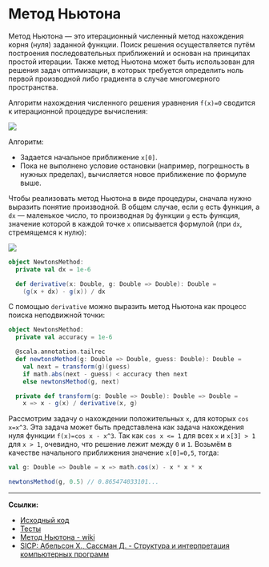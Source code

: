 # Метод Ньютона

Метод Ньютона — это итерационный численный метод нахождения корня (нуля) заданной функции. 
Поиск решения осуществляется путём построения последовательных приближений и основан на принципах простой итерации. 
Также метод Ньютона может быть использован для решения задач оптимизации, в которых требуется определить ноль первой производной либо градиента в случае многомерного пространства.

Алгоритм нахождения численного решения уравнения `f(x)=0` сводится к итерационной процедуре вычисления:

![](https://wikimedia.org/api/rest_v1/media/math/render/svg/ad1c904e2d2798c0cbac6365db61c4c6e853d582)

Алгоритм:

- Задается начальное приближение `x[0]`.
- Пока не выполнено условие остановки (например, погрешность в нужных пределах), вычисляется новое приближение по формуле выше.

Чтобы реализовать метод Ньютона в виде процедуры, сначала нужно выразить понятие производной. 
В общем случае, если `g` есть функция, а `dx` — маленькое число, то
производная `Dg` функции `g` есть функция, 
значение которой в каждой точке `x` описывается формулой (при `dx`, стремящемся к нулю):

![](https://latex.codecogs.com/svg.image?Dg(x)%20=%20\frac{g(x%20+%20\mathrm{d}%20x)%20-%20g(x)%20}{\mathrm{d}%20x})

```scala
object NewtonsMethod:
  private val dx = 1e-6

  def derivative(x: Double, g: Double => Double): Double =
    (g(x + dx) - g(x)) / dx
```

С помощью `derivative` можно выразить метод Ньютона как процесс поиска неподвижной точки:

```scala
object NewtonsMethod:
  private val accuracy = 1e-6

  @scala.annotation.tailrec
  def newtonsMethod(g: Double => Double, guess: Double): Double =
    val next = transform(g)(guess)
    if math.abs(next - guess) < accuracy then next
    else newtonsMethod(g, next)

  private def transform(g: Double => Double): Double => Double =
    x => x - g(x) / derivative(x, g)
```

Рассмотрим задачу о нахождении положительных `x`, для которых `cos x=x^3`. 
Эта задача может быть представлена как задача нахождения нуля функции `f(x)=cos x - x^3`. 
Так как `cos x <= 1` для всех `x` и `x[3] > 1` для `x > 1`, очевидно, что решение лежит между `0` и `1`. 
Возьмём в качестве начального приближения значение `x[0]=0,5`, тогда:

```scala
val g: Double => Double = x => math.cos(x) - x * x * x

newtonsMethod(g, 0.5) // 0.865474033101...
```

---

**Ссылки:**

- [Исходный код](https://gitflic.ru/project/artemkorsakov/scalabook/blob?file=examples%2Fsrc%2Fmain%2Fscala%2Falgorithms%2Fothers%2FNewtonsMethod.scala&plain=1)
- [Тесты](https://gitflic.ru/project/artemkorsakov/scalabook/blob?file=examples%2Fsrc%2Ftest%2Fscala%2Falgorithms%2Fothers%2FNewtonsMethodSuite.scala)
- [Метод Ньютона - wiki](https://ru.wikipedia.org/wiki/%D0%9C%D0%B5%D1%82%D0%BE%D0%B4_%D0%9D%D1%8C%D1%8E%D1%82%D0%BE%D0%BD%D0%B0)
- [SICP: Абельсон Х., Сассман Д. - Структура и интерпретация компьютерных программ][sicp]

[sicp]: https://web.mit.edu/6.001/6.037/sicp.pdf